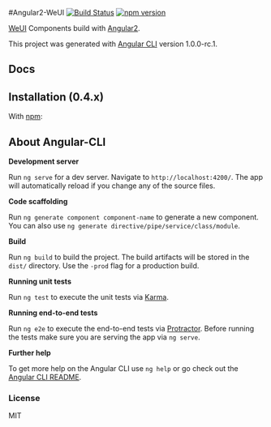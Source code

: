 #Angular2-WeUI [![Build Status](https://travis-ci.org/weui/react-weui.svg?branch=master)](https://travis-ci.org/weui/react-weui) [![npm version](https://img.shields.io/npm/v/react-weui.svg)](https://www.npmjs.org/package/react-weui)

[WeUI](https://github.com/weui/weui) Components build with [Angular2](https://angular.io/).

This project was generated with [Angular CLI](https://github.com/angular/angular-cli) version 1.0.0-rc.1.


## Docs


## Installation (0.4.x)

With [npm](http://npmjs.com/):


## About Angular-CLI
  **Development server**

Run `ng serve` for a dev server. Navigate to `http://localhost:4200/`. The app will automatically reload if you change any of the source files.

  **Code scaffolding**

Run `ng generate component component-name` to generate a new component. You can also use `ng generate directive/pipe/service/class/module`.

 **Build**

Run `ng build` to build the project. The build artifacts will be stored in the `dist/` directory. Use the `-prod` flag for a production build.

 **Running unit tests**

Run `ng test` to execute the unit tests via [Karma](https://karma-runner.github.io).

 **Running end-to-end tests**

Run `ng e2e` to execute the end-to-end tests via [Protractor](http://www.protractortest.org/).
Before running the tests make sure you are serving the app via `ng serve`.

 **Further help**

To get more help on the Angular CLI use `ng help` or go check out the [Angular CLI README](https://github.com/angular/angular-cli/blob/master/README.md).



### License

 MIT
